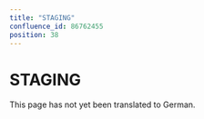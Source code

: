 ```yaml
---
title: "STAGING"
confluence_id: 86762455
position: 38
---
```

# STAGING


This page has not yet been translated to German.

